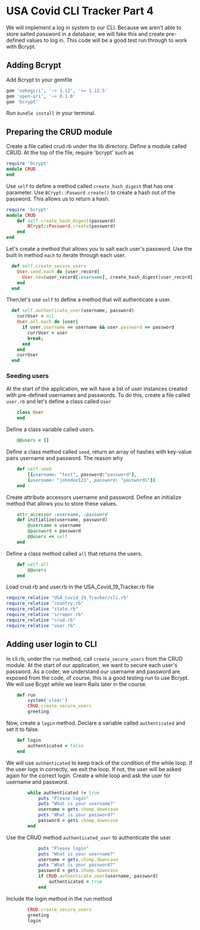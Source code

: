 # USA Covid CLI Tracker Part 4

We will implement a log in system to our CLI. Because we aren't able to store salted password in a database, we will fake this and create pre-defined values to log in. This code will be a good test run through to work with Bcrypt.

## Adding Bcrypt

Add Bcrypt to your gemfile

```ruby
gem 'nokogiri', '~> 1.12', '>= 1.12.5'
gem 'open-uri', '~> 0.1.0'
gem 'bcrypt'
```

Run `bundle install` in your terminal.

## Preparing the CRUD module

Create a file called crud.rb under the lib directory. Define a module called CRUD. At the top of the file, require 'bcrypt' such as

```ruby
require 'bcrypt'
module CRUD
end
```

Use `self` to define a method called `create_hash_digest` that has one parameter. Use `BCrypt::Pasword.create()` to create a hash out of the password. This allows us to return a hash.

```ruby
require 'bcrypt'
module CRUD
    def self.create_hash_digest(password)
        BCrypt::Password.create(password)
    end
end
```

Let's create a method that allows you to salt each user's password. Use the built in method `each` to iterate through each user.

```ruby
  def self.create_secure_users
    User.seed.each do |user_record|
      User.new(user_record[:username], create_hash_digest(user_record[:password]))
    end
  end
```

Then,let's use `self` to define a method that will authenticate a user.

```ruby
  def self.authenticate_user(username, password)
    currUser = nil
    User.all.each do |user|
      if user.username == username && user.password == password
        currUser = user
        break;
      end
    end
    currUser
  end
```

### Seeding users

At the start of the application, we will have a list of user instances created with pre-defined usernames and passwords. To do this, create a file called `user.rb` and let's define a class called `User`

```ruby
    class User
    end
```

Define a class variable called users.

```ruby
    @@users = []
```

Define a class method called `seed`, return an array of hashes with key-value pairs username and password. The reason why

```ruby
    def self.seed
        [{username: "test", password:"password"},
        {username: "johndoe123", password: "password1"}]
    end
```

Create attribute accessors username and password. Define an initialize method that allows you to store these values.

```ruby
    attr_accessor :username, :password
    def initialize(username, password)
        @username = username
        @password = password
        @@users << self
    end
```

Define a class method called `all` that returns the users.

```ruby
    def self.all
        @@users
    end
```

Load crud.rb and user.rb in the USA_Covid_19_Tracker.rb file

```ruby
require_relative "USA_Covid_19_Tracker/cli.rb"
require_relative "country.rb"
require_relative "state.rb"
require_relative "scraper.rb"
require_relative "crud.rb"
require_relative "user.rb"
```

## Adding user login to CLI

In cli.rb, under the `run` method, call `create_secure_users` from the CRUD module. At the start of our application, we want to secure each user's password. As a coder, we understand our username and password are exposed from the code, of course, this is a good testing run to use Bcrypt. We will use Bcypt while we learn Rails later in the course.

```ruby
    def run
        system('clear')
        CRUD.create_secure_users
        greeting
```

Now, create a `login` method. Declare a variable called `authenticated` and set it to false.

```ruby
    def login
        authenticated = false
    end
```

We will use `authenticated` to keep track of the condition of the while loop. If the user logs in correctly, we exit the loop. If not, the user will be asked again for the correct login. Create a while loop and ask the user for username and password.

```ruby
        while authenticated != true
            puts "Please login"
            puts "What is your username?"
            username = gets.chomp.downcase
            puts "What is your password?"
            password = gets.chomp.downcase
        end
```

Use the CRUD method `authenticated_user` to authenticate the user

```ruby
            puts "Please login"
            puts "What is your username?"
            username = gets.chomp.downcase
            puts "What is your password?"
            password = gets.chomp.downcase
            if CRUD.authenticate_user(username, password)
                authenticated = true
            end
```

Include the login method in the run method

```ruby
        CRUD.create_secure_users
        greeting
        login
```
